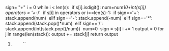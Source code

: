 sign= "+"
i = 0
while i < len(s):
​
if s[i].isdigit():
​
num=num*10+int(s[i])
​
operators = '+-*/'
​
if s[i] in operators or i==len(s)-1:
​
if sign=='+':
​
stack.append(num)
​
elif sign=='-':
​
stack.append(-num)
​
elif sign=='*':
​
stack.append(stack.pop()*num)
​
elif sign=='/':
​
stack.append(int(stack.pop()/num))
​
num=0
​
sign = s[i]
i += 1
output = 0
for j in range(len(stack)):
output += stack[j]
return output
​
1.         ``